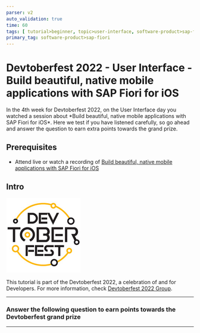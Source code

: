 ```yaml
---
parser: v2
auto_validation: true
time: 60
tags: [ tutorial>beginner, topic>user-interface, software-product>sap-fiori]
primary_tag: software-product>sap-fiori
---
```


# Devtoberfest 2022 - User Interface - Build beautiful, native mobile applications with SAP Fiori for iOS
<!-- description --> In the 4th week for Devtoberfest 2022, on the User Interface day you watched a session about *Build beautiful, native mobile applications with SAP Fiori for iOS*. Here we test if you have listened carefully, so go ahead and answer the question to earn extra points towards the grand prize.

## Prerequisites
- Attend live or watch a recording of [Build beautiful, native mobile applications with SAP Fiori for iOS](https://groups.community.sap.com/t5/devtoberfest/build-beautiful-native-mobile-applications-with-sap-fiori-for/ec-p/9134#M47)



## Intro
![Devtoberfest](Devtoberfest.jpg)

This tutorial is part of the Devtoberfest 2022, a celebration of and for Developers. For more information, check [Devtoberfest 2022 Group](https://groups.community.sap.com/t5/devtoberfest/gh-p/Devtoberfest).

---

### Answer the following question to earn points towards the Devtoberfest grand prize




---
